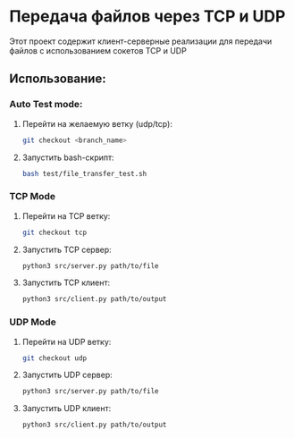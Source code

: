# Передача файлов через TCP и UDP

Этот проект содержит клиент-серверные
реализации для передачи файлов
с использованием сокетов TCP и UDP


## Использование:

### Auto Test mode:
1. Перейти на желаемую ветку (udp/tcp):
    ```bash
   git checkout <branch_name>
   
2. Запустить bash-скрипт:
    ```bash
    bash test/file_transfer_test.sh

### TCP Mode

1. Перейти на TCP ветку:
   ```bash
   git checkout tcp

2. Запустить TCP сервер:
   ```bash
   python3 src/server.py path/to/file

3. Запустить TCP клиент:
    ```bash
    python3 src/client.py path/to/output
   

### UDP Mode

1. Перейти на UDP ветку:
   ```bash
   git checkout udp

2. Запустить UDP сервер:
   ```bash
   python3 src/server.py path/to/file

3. Запустить UDP клиент:
    ```bash
    python3 src/client.py path/to/output

